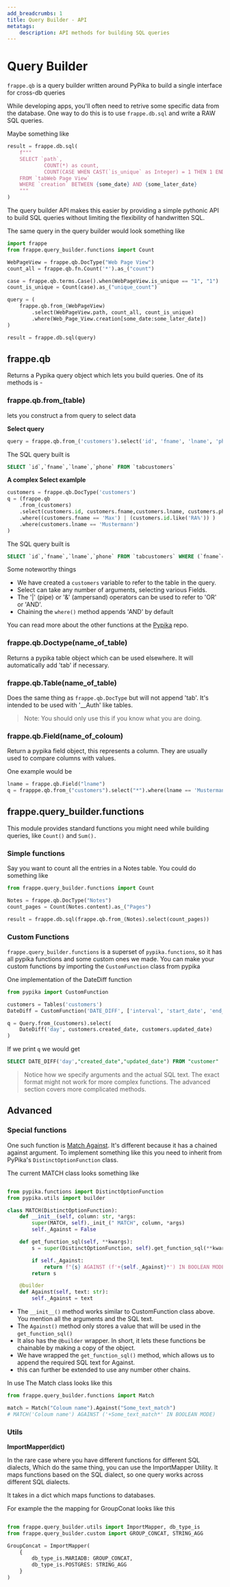 ```yaml
---
add_breadcrumbs: 1
title: Query Builder - API
metatags:
	description: API methods for building SQL queries
---
```


# Query Builder

`frappe.qb` is a query builder written around PyPika to build a single interface for cross-db queries

While developing apps, you'll often need to retrive some specific data from the database. One way to do this is to use `frappe.db.sql` and write a RAW SQL queries.

Maybe something like

```python
result = frappe.db.sql(
	f"""
	SELECT `path`,
			COUNT(*) as count,
			COUNT(CASE WHEN CAST(`is_unique` as Integer) = 1 THEN 1 END) as unique_count
	FROM `tabWeb Page View`
	WHERE `creation` BETWEEN {some_date} AND {some_later_date}
	"""
)
```

The query builder API makes this easier by providing a simple pythonic API to build SQL queries without limiting the flexibility of handwritten SQL.

The same query in the query builder would look something like

```python
import frappe
from frappe.query_builder.functions import Count

WebPageView = frappe.qb.DocType("Web Page View")
count_all = frappe.qb.fn.Count('*').as_("count")

case = frappe.qb.terms.Case().when(WebPageView.is_unique == "1", "1")
count_is_unique = Count(case).as_("unique_count")

query = (
	frappe.qb.from_(WebPageView)
		.select(WebPageView.path, count_all, count_is_unique)
		.where(Web_Page_View.creation[some_date:some_later_date])
)

result = frappe.db.sql(query)
```

## frappe.qb

Returns a Pypika query object which lets you build queries. One of its methods is -

### frappe.qb.from\_(table)

lets you construct a from query to select data

**Select query**

```python
query = frappe.qb.from_('customers').select('id', 'fname', 'lname', 'phone')
```

The SQL query built is

```sql
SELECT `id`,`fname`,`lname`,`phone` FROM `tabcustomers`
```

**A complex Select examlple**

```python
customers = frappe.qb.DocType('customers')
q = (frappe.qb
	.from_(customers)
	.select(customers.id, customers.fname,customers.lname, customers.phone)
	.where((customers.fname == 'Max') | (customers.id.like('RA%')) )
	.where(customers.lname == 'Mustermann')
)
```

The SQL query built is

```sql
SELECT `id`,`fname`,`lname`,`phone` FROM `tabcustomers` WHERE (`fname`='Max' OR `id` LIKE 'RA%') AND `lname`='Mustermann'
```

Some noteworthy things

- We have created a `customers` variable to refer to the table in the query.
- Select can take any number of arguments, selecting various Fields.
- The '|' (pipe) or '&' (ampersand) operators can be used to refer to 'OR' or 'AND'.
- Chaining the `where()` method appends 'AND' by default

You can read more about the other functions at the [Pypika](https://github.com/kayak/pypika) repo.

### frappe.qb.Doctype(name\_of\_table)

Returns a pypika table object which can be used elsewhere. It will automatically add 'tab' if necessary.

### frappe.qb.Table(name\_of\_table)

Does the same thing as `frappe.qb.DocType` but will not append 'tab'. It's intended to be used with '\_\_Auth' like tables.

> Note: You should only use this if you know what you are doing.

### frappe.qb.Field(name\_of\_coloum)

Return a pypika field object, this represents a column. They are usually used to compare columns with values.

One example would be

```python
lname = frappe.qb.Field("lname")
q = frapppe.qb.from_("customers").select("*").where(lname == 'Mustermann')
```

## frappe.query_builder.functions

This module provides standard functions you might need while building queries, like `Count()` and `Sum().`

### Simple functions

Say you want to count all the entries in a Notes table. You could do something like

```python
from frappe.query_builder.functions import Count

Notes = frappe.qb.DocType("Notes")
count_pages = Count(Notes.content).as_("Pages")

result = frappe.db.sql(frappe.qb.from_(Notes).select(count_pages))
```

### Custom Functions

`frappe.query_builder.functions` is a superset of `pypika.functions`, so it has all pypika functions and some custom ones we made. You can make your custom functions by importing the `CustomFunction` class from pypika

One implementation of the DateDiff function

```python
from pypika import CustomFunction

customers = Tables('customers')
DateDiff = CustomFunction('DATE_DIFF', ['interval', 'start_date', 'end_date'])

q = Query.from_(customers).select(
	DateDiff('day', customers.created_date, customers.updated_date)
)
```

If we print `q` we would get

```SQL
SELECT DATE_DIFF('day',"created_date","updated_date") FROM "customer"
```

> Notice how we specify arguments and the actual SQL text. The exact format might not work for more complex functions. The advanced section covers more complicated methods.

## Advanced

### Special functions

One such function is [Match Against](https://mariadb.com/kb/en/match-against/). It's different because it has a chained against argument. To implement something like this you need to inherit from PyPika's `DistinctOptionFunction` class.

The current MATCH class looks something like

```python

from pypika.functions import DistinctOptionFunction
from pypika.utils import builder

class MATCH(DistinctOptionFunction):
	def __init__(self, column: str, *args:
		super(MATCH, self)._init_(" MATCH", column, *args)
		self._Against = False

	def get_function_sql(self, **kwargs):
		s = super(DistinctOptionFunction, self).get_function_sql(**kwargs)

		if self._Against:
			return f"{s} AGAINST (f'+{self._Against}*') IN BOOLEAN MODE)"
		return s

	@builder
	def Against(self, text: str):
		self._Against = text
```

- The `__init__()` method works similar to CustomFunction class above. You mention all the arguments and the SQL text.
- The `Against()` method only stores a value that will be used in the `get_function_sql()`
- It also has the `@builder` wrapper. In short, it lets these functions be chainable by making a copy of the object.
- We have wrapped the `get_function_sql()` method, which allows us to append the required SQL text for Against.
- this can further be extended to use any number other chains.

In use The Match class looks like this

```python
from frappe.query_builder.functions import Match

match = Match("Coloum name").Against("Some_text_match")
# MATCH('Coloum name') AGAINST ('+Some_text_match*' IN BOOLEAN MODE)
```

### Utils

**ImportMapper(dict)**

In the rare case where you have different functions for different SQL dialects, Which do the same thing, you can use the ImportMapper Utility. It maps functions based on the SQL dialect, so one query works across different SQL dialects.

It takes in a dict which maps functions to databases.

For example the the mapping for GroupConat looks like this

```python

from frappe.query_builder.utils import ImportMapper, db_type_is
from frappe.query_builder.custom import GROUP_CONCAT, STRING_AGG

GroupConcat = ImportMapper(
	{
		db_type_is.MARIADB: GROUP_CONCAT,
		db_type_is.POSTGRES: STRING_AGG
	}
)
```
